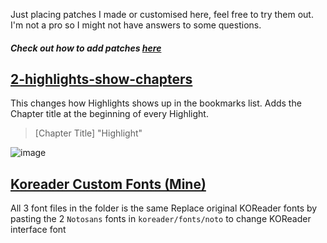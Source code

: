 Just placing patches I made or customised here, feel free to try them out. I'm not a pro so I might not have answers to some questions.
#### *Check out how to add patches [here](https://koreader.rocks/user_guide/#L2-userpatches)*
## [2-highlights-show-chapters](2-highlights-show-chapters.lua)
This changes how Highlights shows up in the bookmarks list. Adds the Chapter title at the beginning of every Highlight. 
> [Chapter Title] "Highlight"

![image](https://github.com/user-attachments/assets/e01aeb4e-03f4-47aa-aa29-5b02593c0d1f)
## [Koreader Custom Fonts (Mine)](https://github.com/mixee23/KOReader_Patches/tree/101c5cbe9c633224b3638212449bc45228c1b559/Koreader%20Custom%20Fonts%20(Mine))
All 3 font files in the folder is the same
Replace original KOReader fonts by pasting the 2 `Notosans` fonts in `koreader/fonts/noto` to change KOReader interface font
